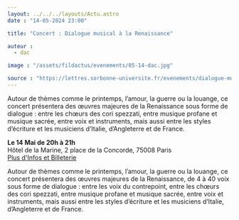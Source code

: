 ```yaml
---
layout: ../../../layouts/Actu.astro
date : "14-05-2024 23:00"

title: "Concert : Dialogue musical à la Renaissance"

auteur :
  - dac

image : "/assets/fildactus/evenements/05-14-dac.jpg"

source : "https://lettres.sorbonne-universite.fr/evenements/dialogue-musical-la-renaissance"
---
```


Autour de thèmes comme le printemps, l’amour, la guerre ou la louange, ce concert présentera des œuvres majeures de la Renaissance sous forme de dialogue : entre les chœurs des cori spezzati, entre musique profane et musique sacrée, entre voix et instruments, mais aussi entre les styles d’écriture et les musiciens d’Italie, d’Angleterre et de France.

__Le 14 Mai de 20h à 21h__  
Hôtel de la Marine, 2 place de la Concorde, 75008 Paris  
[Plus d'Infos et Billeterie](https://www.hotel-de-la-marine.paris/agenda/le-gout-de-la-renaissance.-un-dialogue-entre-collections/complet-concert-dialogue-musical-a-la-renaissance)

Autour de thèmes comme le printemps, l’amour, la guerre ou la louange, ce concert présentera des œuvres majeures de la Renaissance, de 4 à 40 voix sous forme de dialogue : entre les voix du contrepoint, entre les chœurs des cori spezzati, entre musique profane et musique sacrée, entre voix et instruments, mais aussi entre les styles d’écriture et les musiciens d’Italie, d’Angleterre et de France.